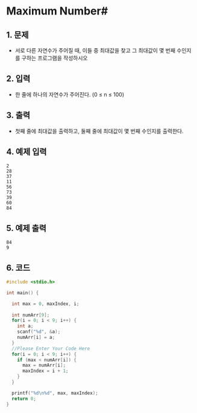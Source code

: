 # Maximum Number#

## 1. 문제
- 서로 다른 자연수가 주어질 때, 이들 중 최대값을 찾고 그 최대값이 몇 번째 수인지를 구하는 프로그램을 작성하시오

## 2. 입력
- 한 줄에 하나의 자연수가 주어진다. (0 ≤ n ≤ 100)

## 3. 출력
- 첫째 줄에 최대값을 출력하고, 둘째 줄에 최대값이 몇 번째 수인지를 출력한다.

## 4. 예제 입력
```
2
28
37
11
56
73
39
60
84
```

## 5. 예제 출력
```
84
9
```

## 6. 코드
```c++
#include <stdio.h>

int main() {

  int max = 0, maxIndex, i;
  
  int numArr[9];
  for(i = 0; i < 9; i++) {
    int a;
    scanf("%d", &a);
    numArr[i] = a;
  }
  //Please Enter Your Code Here
  for(i = 0; i < 9; i++) {
    if (max < numArr[i]) {
      max = numArr[i];
      maxIndex = i + 1;
    }
  }

  printf("%d\n%d", max, maxIndex);
  return 0;
}
```
